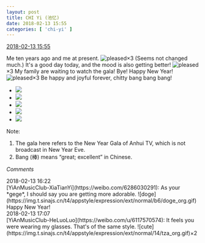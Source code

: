 ```yaml
---
layout: post
title: CHI Yi (池忆)
date: 2018-02-13 15:55
categories: [ 'chi-yi' ]
---
```


<div class="weibo-info">
  <a href="https://weibo.com/6117581836/G2VTiq4np">2018-02-13 15:55</a>
</div>

Me ten years ago and me at present. ![pleased](https://img.t.sinajs.cn/t4/appstyle/expression/ext/normal/0b/tootha_org.gif)×3 (Seems not changed much.) It's a good day today, and the mood is also getting better! ![pleased](https://img.t.sinajs.cn/t4/appstyle/expression/ext/normal/0b/tootha_org.gif)×3 My family are waiting to watch the gala! Bye! Happy New Year! ![pleased](https://img.t.sinajs.cn/t4/appstyle/expression/ext/normal/0b/tootha_org.gif)×3 Be happy and joyful forever, chitty bang bang bang!

<!-- more -->

<ul class="weibo-pic-list-2">
  <li class="weibo-pic">
    <a href="http://wx4.sinaimg.cn/mw690/006G0KuMly1foevc1msxdj31sg2dsnph.jpg"><img src="http://wx4.sinaimg.cn/thumb150/006G0KuMly1foevc1msxdj31sg2dsnph.jpg"/></a>
  </li>
  <li class="weibo-pic">
    <a href="http://wx1.sinaimg.cn/mw690/006G0KuMly1foevc56a9cj31sg2ds1l1.jpg"><img src="http://wx1.sinaimg.cn/thumb150/006G0KuMly1foevc56a9cj31sg2ds1l1.jpg"/></a>
  </li>
  <li class="weibo-pic">
    <a href="http://wx1.sinaimg.cn/mw690/006G0KuMly1foevc94r4yj31sg2dse85.jpg"><img src="http://wx1.sinaimg.cn/thumb150/006G0KuMly1foevc94r4yj31sg2dse85.jpg"/></a>
  </li>
  <li class="weibo-pic">
    <a href="http://wx3.sinaimg.cn/mw690/006G0KuMly1foevceflz3j31sg2dskjp.jpg"><img src="http://wx3.sinaimg.cn/thumb150/006G0KuMly1foevceflz3j31sg2dskjp.jpg"/></a>
  </li>
  <li class="weibo-pic">
    <a href="http://wx4.sinaimg.cn/mw690/006G0KuMly1foevbxoqhpj31sg2dskjp.jpg"><img src="http://wx4.sinaimg.cn/thumb150/006G0KuMly1foevbxoqhpj31sg2dskjp.jpg"/></a>
  </li>
</ul>

Note:
1. The gala here refers to the New Year Gala of Anhui TV, which is not broadcast in New Year Eve.
1. Bang (棒) means “great; excellent” in Chinese.

*Comments*

<div class="weibo-info">2018-02-13 16:22</div>
[YiAnMusicClub-XiaTianYi](https://weibo.com/6286030291): As your *gege*, I should say you are getting more adorable. ![doge](https://img.t.sinajs.cn/t4/appstyle/expression/ext/normal/b6/doge_org.gif) Happy New Year!

<div class="weibo-info">2018-02-13 17:07</div>
[YiAnMusicClub-HeLuoLuo](https://weibo.com/u/6117570574): It feels you were wearing my glasses. That's of the same style. ![cute](https://img.t.sinajs.cn/t4/appstyle/expression/ext/normal/14/tza_org.gif)×2
